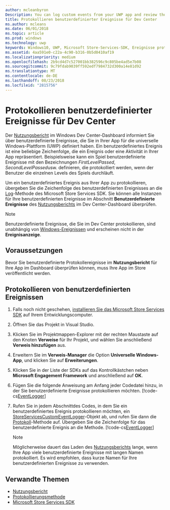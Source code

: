 ```yaml
---
author: mcleanbyron
Description: You can log custom events from your UWP app and review those events in the Usage report on the Windows Dev Center dashboard.
title: Protokollieren benutzerdefinierter Ereignisse für Dev Center
ms.author: mcleans
ms.date: 06/01/2018
ms.topic: article
ms.prod: windows
ms.technology: uwp
keywords: Windows10, UWP, Microsoft Store-Services-SDK, Ereignisse protokollieren
ms.assetid: 4aa591e0-c22a-4c90-b316-0b5d0410af19
ms.localizationpriority: medium
ms.openlocfilehash: 2b9cd4d7c527001bb382596c9c805be4ad5e7b08
ms.sourcegitcommit: 9c79fdab9039ff592edf7984732d300a14e81d92
ms.translationtype: MT
ms.contentlocale: de-DE
ms.lasthandoff: 08/23/2018
ms.locfileid: "2815756"
---
```

# <a name="log-custom-events-for-dev-center"></a>Protokollieren benutzerdefinierter Ereignisse für Dev Center

Der [Nutzungsbericht](https://msdn.microsoft.com/windows/uwp/publish/usage-report) im Windows Dev Center-Dashboard informiert Sie über benutzerdefinierte Ereignisse, die Sie in Ihrer App für die universelle Windows-Plattform (UWP) definiert haben. Ein benutzerdefiniertes Ereignis ist eine beliebige Zeichenfolge, die ein Ereignis oder eine Aktivität in Ihrer App repräsentiert. Beispielsweise kann ein Spiel benutzerdefinierte Ereignisse mit den Bezeichnungen *FirstLevelPassed*, *SecondLevelPassed*usw. definieren, die protokolliert werden, wenn der Benutzer die einzelnen Levels des Spiels durchläuft.

Um ein benutzerdefiniertes Ereignis aus Ihrer App zu protokollieren, übergeben Sie die Zeichenfolge des benutzerdefinierten Ereignisses an die [Log](https://docs.microsoft.com/uwp/api/microsoft.services.store.engagement.storeservicescustomeventlogger.log)-Methode des Microsoft Store Services SDK. Sie können alle Instanzen für Ihre benutzerdefinierten Ereignisse im Abschnitt **Benutzerdefinierte Ereignisse** des [Nutzungsberichts](https://msdn.microsoft.com/windows/uwp/publish/usage-report) im Dev Center-Dashboard überprüfen.

> [!NOTE]
> Benutzerdefinierte Ereignisse, die Sie im Dev Center protokollieren, sind unabhängig von [Windows-Ereignissen](https://msdn.microsoft.com/library/windows/desktop/aa964766.aspx) und erscheinen nicht in der **Ereignisanzeige**.

## <a name="prerequisites"></a>Voraussetzungen

Bevor Sie benutzerdefinierte Protokollereignisse im **Nutzungsbericht** für Ihre App im Dashboard überprüfen können, muss Ihre App im Store veröffentlicht werden.

## <a name="how-to-log-custom-events"></a>Protokollieren von benutzerdefinierten Ereignissen

1. Falls noch nicht geschehen, [installieren Sie das Microsoft Store Services SDK](microsoft-store-services-sdk.md#install-the-sdk) auf Ihrem Entwicklungscomputer.

2. Öffnen Sie das Projekt in Visual Studio.

3. Klicken Sie im Projektmappen-Explorer mit der rechten Maustaste auf den Knoten **Verweise** für Ihr Projekt, und wählen Sie anschließend **Verweis hinzufügen** aus.

4. Erweitern Sie im **Verweis-Manager** die Option **Universelle Windows-App**, und klicken Sie auf **Erweiterungen**.

5. Klicken Sie in der Liste der SDKs auf das Kontrollkästchen neben **Microsoft Engagement Framework** und anschließend auf **OK**.

6. Fügen Sie die folgende Anweisung am Anfang jeder Codedatei hinzu, in der Sie benutzerdefinierte Ereignisse protokollieren möchten.
    [!code-cs[EventLogger](./code/StoreSDKSamples/cs/LogEvents.cs#EngagementNamespace)]

7. Rufen Sie in jedem Abschnittdes Codes, in dem Sie ein benutzerdefiniertes Ereignis protokollieren möchten, ein [StoreServicesCustomEventLogger](https://docs.microsoft.com/uwp/api/microsoft.services.store.engagement.storeservicescustomeventlogger.log)-Objekt ab, und rufen Sie dann die [Protokoll](https://docs.microsoft.com/uwp/api/microsoft.services.store.engagement.storeservicescustomeventlogger.log)-Methode auf. Übergeben Sie die Zeichenfolge für das benutzerdefinierte Ereignis an die Methode.
    [!code-cs[EventLogger](./code/StoreSDKSamples/cs/LogEvents.cs#Log)]

    > [!NOTE]
    > Möglicherweise dauert das Laden des [Nutzungsberichts](https://msdn.microsoft.com/windows/uwp/publish/usage-report) lange, wenn Ihre App viele benutzerdefinierte Ereignisse mit langen Namen protokolliert. Es wird empfohlen, dass kurze Namen für Ihre benutzerdefinierten Ereignisse zu verwenden. 

## <a name="related-topics"></a>Verwandte Themen

* [Nutzungsbericht](https://msdn.microsoft.com/windows/uwp/publish/usage-report)
* [Protokollierungsmethode](https://docs.microsoft.com/uwp/api/microsoft.services.store.engagement.storeservicescustomeventlogger.log)
* [Microsoft Store Services SDK](https://msdn.microsoft.com/windows/uwp/monetize/microsoft-store-services-sdk)
